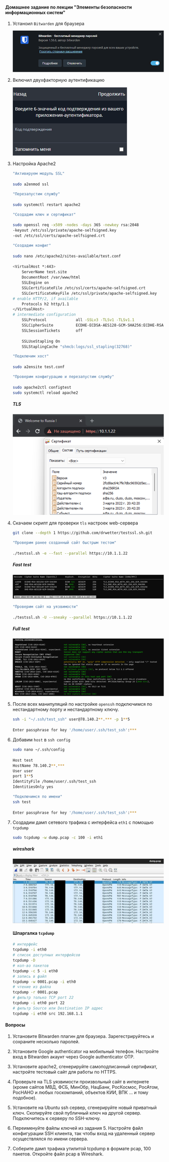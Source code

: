 #### Домашнее задание по лекции "Элементы безопасности информационных систем"
1. Устаноил `Bitwarden` для браузера
    
    ![bit1](img/bitwarden1.png)
2. Включил двухфакторную аутентификацию 

    ![bit1](img/bitwarden.png)
3. Настройка Apache2
    
    ```bash
    "Активируем модуль SSL" 
    
    sudo a2enmod ssl    
    ```  
    ```bash
    "Перезапустим службу"
    
    sudo systemctl restart apache2   
    ```
    ```bash
    "Создадим ключ и сертификат"  
    
    sudo openssl req -x509 -nodes -days 365 -newkey rsa:2048 
    -keyout /etc/ssl/private/apache-selfsigned.key 
    -out /etc/ssl/certs/apache-selfsigned.crt  
    ```
    ```bash
    "Создадим конфиг"  
    
    sudo nano /etc/apache2/sites-available/test.conf

    <VirtualHost *:443>
        ServerName test.site
        DocumentRoot /var/www/html
        SSLEngine on
        SSLCertificateFile /etc/ssl/certs/apache-selfsigned.crt
        SSLCertificateKeyFile /etc/ssl/private/apache-selfsigned.key
    # enable HTTP/2, if available
        Protocols h2 http/1.1
    </VirtualHost>
    # intermediate configuration
        SSLProtocol             all -SSLv3 -TLSv1 -TLSv1.1
        SSLCipherSuite          ECDHE-ECDSA-AES128-GCM-SHA256:ECDHE-RSA-AES128-GCM-SHA256:ECDHE-ECDSA-AES256-GCM-SHA384:ECDHE-RSA-AES256-GCM-SHA3>SSLHonorCipherOrder     off
        SSLSessionTickets       off

        SSLUseStapling On
        SSLStaplingCache "shmcb:logs/ssl_stapling(32768)"
    ```   
    ```bash
    "Подключим хост"
    
    sudo a2ensite test.conf
    ```
    ```bash
    "Проверим конфигурацию и перезапустим службу"
    
    sudo apache2ctl configtest
    sudo systemctl reload apache2
    ```
    ##### TLS
    ![tls](img/tls.png)

4. Скачаем скрипт для проверки `tls` настроек web-сервера
    ```bash
    git clone --depth 1 https://github.com/drwetter/testssl.sh.git
    ```
    ```bash
    "Проверим ранее созданный сайт быстрым тестом"
    
    ./testssl.sh -e --fast --parallel https://10.1.1.22
    ```
     ##### Fast test
    ![tls](img/fasttls.png)
    ```bash
    "Проверим сайт на уязвимости"
    
    ./testssl.sh -U --sneaky --parallel https://10.1.1.22
    ```
    ##### Full test
    ![tls](img/fulltls.png)

5. После всех манипуляций по настройке `openssh` подключимся по нестандартному порту и нестандартному ключу. 
    ```bash
    ssh -i "~/.ssh/test_ssh" user@78.140.2**.*** -p 1**5
    
    Enter passphrase for key '/home/user/.ssh/test_ssh':***
    ```
6. Добавим `host` в `ssh config`
    ```bash
    sudo nano ~/.ssh/config

    Host test
    HostName 78.140.2**.***
    User user
    port 1**5
    IdentityFile /home/user/.ssh/test_ssh
    IdentitiesOnly yes
    ```    
    ```bash
    "Подключимся по имени"
    ssh test

    Enter passphrase for key '/home/user/.ssh/test_ssh':***
    ```
7. Создадим дамп сетевого трафика с интерфейса `eth1` с помощью `tcpdump`
    ```bash
    sudo tcpdump -w dump.pcap -c 100 -i eth1    
    ```
    ##### wireshark
    ![wireshark](img/wireshark.png)

    
     #### Шпаргалка `tcpdump`
    ```bash
    # интерфейс
    tcpdump -i eth0
    # список доступных интерфейсов
    tcpdump -D
    # кол-во пакетов
    tcpdump -c 5 -i eth0    
    # запись в файл
    tcpdump -w 0001.pcap -i eth0
    # чтение из файла
    tcpdump -r 0001.pcap
    # фильтр только TCP port 22
    tcpdump -i eth0 port 22
    # фильтр Source или Destination IP адрес
    tcpdump -i eth0 src 192.168.1.1
    ```

#### Вопросы 

1. Установите Bitwarden плагин для браузера. Зарегестрируйтесь и сохраните несколько паролей.

2. Установите Google authenticator на мобильный телефон. Настройте вход в Bitwarden акаунт через Google authenticator OTP.

3. Установите apache2, сгенерируйте самоподписанный сертификат, настройте тестовый сайт для работы по HTTPS.

4. Проверьте на TLS уязвимости произвольный сайт в интернете (кроме сайтов МВД, ФСБ, МинОбр, НацБанк, РосКосмос, РосАтом, РосНАНО и любых госкомпаний, объектов КИИ, ВПК ... и тому подобное).

5. Установите на Ubuntu ssh сервер, сгенерируйте новый приватный ключ. Скопируйте свой публичный ключ на другой сервер. Подключитесь к серверу по SSH-ключу.
 
6. Переименуйте файлы ключей из задания 5. Настройте файл конфигурации SSH клиента, так чтобы вход на удаленный сервер осуществлялся по имени сервера.

7. Соберите дамп трафика утилитой tcpdump в формате pcap, 100 пакетов. Откройте файл pcap в Wireshark.

